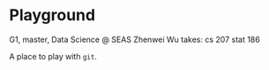 # Playground

G1, master, Data Science @ SEAS
Zhenwei Wu takes:
cs 207
stat 186

A place to play with `git`.

